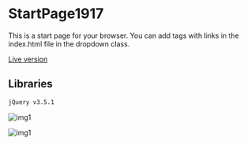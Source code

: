 # StartPage1917
This is a start page for your browser. You can add tags with links in the index.html file in the dropdown class.

[Live version](https://jivich.github.io/StartPage1917/MyStartPage/)

##  Libraries

```bash
jQuery v3.5.1
```

![img1](https://i.imgur.com/3EAiRbp.png)

![img1](https://i.imgur.com/vmeFe3B.png)
